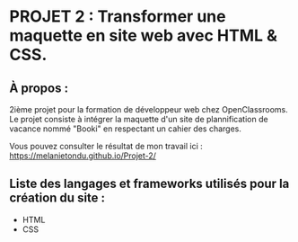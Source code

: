 # PROJET 2 : Transformer une maquette en site web avec HTML & CSS.

## **À propos :**
2ième projet pour la formation de développeur web chez OpenClassrooms.
Le projet consiste à intégrer la maquette d'un site de plannification de vacance nommé "Booki" en respectant un cahier des charges.

Vous pouvez consulter le résultat de mon travail ici : https://melanietondu.github.io/Projet-2/

## **Liste des langages et frameworks utilisés pour la création du site :**
  - HTML
  - CSS
